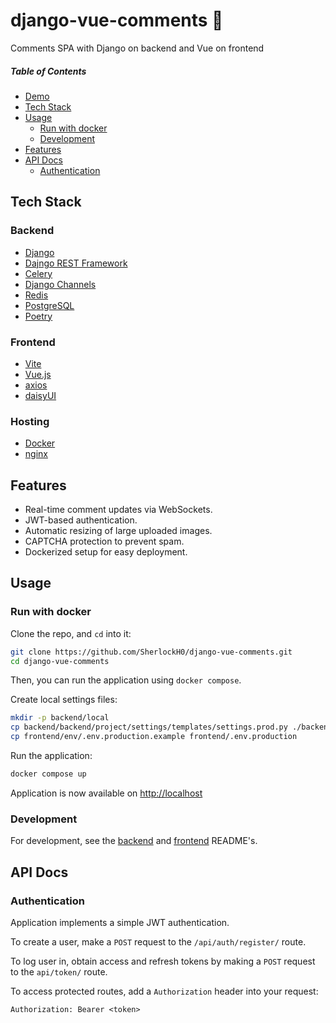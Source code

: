 # django-vue-comments 💬

Comments SPA with Django on backend and Vue on frontend

##### Table of Contents

- [Demo](#demo)
- [Tech Stack](#tech-stack)
- [Usage](#usage)
  - [Run with docker](#run-with-docker)
  - [Development](#development-and-running-tests)
- [Features](#features)
- [API Docs](#api-docs)
  - [Authentication](#authentication)

<!-- ## Demo -->
<!---->
<!-- [![Watch the video]()](https://youtu.be/MnOoMGSmVR8) -->

## Tech Stack

### Backend

- [Django](https://www.djangoproject.com/)
- [Dajngo REST Framework](https://www.django-rest-framework.org/)
- [Celery](https://docs.celeryq.dev/en/stable/)
- [Django Channels](https://channels.readthedocs.io/en/latest/)
- [Redis](https://redis.io/)
- [PostgreSQL](https://www.postgresql.org/)
- [Poetry](https://python-poetry.org/)

### Frontend

- [Vite](https://vite.dev/)
- [Vue.js](https://vuejs.org/)
- [axios](https://axios-http.com/)
- [daisyUI](https://daisyui.com/)

### Hosting

- [Docker](https://www.docker.com/)
- [nginx](https://nginx.org/)

## Features

- Real-time comment updates via WebSockets.
- JWT-based authentication.
- Automatic resizing of large uploaded images.
- CAPTCHA protection to prevent spam.
- Dockerized setup for easy deployment.

## Usage

### Run with docker

Clone the repo, and `cd` into it:

```bash
git clone https://github.com/SherlockH0/django-vue-comments.git
cd django-vue-comments
```

Then, you can run the application using `docker compose`.

Create local settings files:

```bash
mkdir -p backend/local
cp backend/backend/project/settings/templates/settings.prod.py ./backend/local/settings.prod.py
cp frontend/env/.env.production.example frontend/.env.production
```

Run the application:

```bash
docker compose up
```

Application is now available on <http://localhost>

### Development

For development, see the [backend](backend/README.md) and [frontend](frontend/README.md) README's.

## API Docs

### Authentication

Application implements a simple JWT authentication.

To create a user, make a `POST` request to the `/api/auth/register/` route.

To log user in, obtain access and refresh tokens by making a `POST` request to the `api/token/` route.

To access protected routes, add a `Authorization` header into your request:

```
Authorization: Bearer <token>
```
